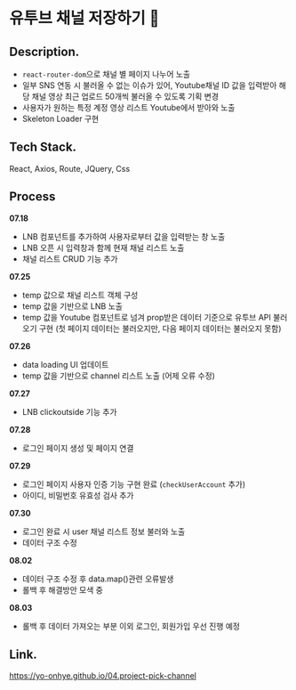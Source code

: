 # 유투브 채널 저장하기 👻

## Description.

- `react-router-dom`으로 채널 별 페이지 나누어 노출
- 일부 SNS 연동 시 불러올 수 없는 이슈가 있어, Youtube채널 ID 값을 입력받아 해당 채널 영상 최근 업로드 50개씩 불러올 수 있도록 기획 변경
- 사용자가 원하는 특정 계정 영상 리스트 Youtube에서 받아와 노출
- Skeleton Loader 구현

## Tech Stack.

React, Axios, Route, JQuery, Css

## Process

**07.18**

- LNB 컴포넌트를 추가하여 사용자로부터 값을 입력받는 창 노출
- LNB 오픈 시 입력창과 함께 현재 채널 리스트 노출
- 채널 리스트 CRUD 기능 추가

**07.25**

- temp 값으로 채널 리스트 객체 구성
- temp 값을 기반으로 LNB 노출
- temp 값을 Youtube 컴포넌트로 넘겨 prop받은 데이터 기준으로 유투브 API 불러오기 구현 (첫 페이지 데이터는 불러오지만, 다음 페이지 데이터는 불러오지 못함)

**07.26**

- data loading UI 업데이트
- temp 값을 기반으로 channel 리스트 노출 (어제 오류 수정)

**07.27**

- LNB clickoutside 기능 추가

**07.28**

- 로그인 페이지 생성 및 페이지 연결

**07.29**

- 로그인 페이지 사용자 인증 기능 구현 완료 (`checkUserAccount` 추가)
- 아이디, 비밀번호 유효성 검사 추가

**07.30**

- 로그인 완료 시 user 채널 리스트 정보 불러와 노출
- 데이터 구조 수정

**08.02**

- 데이터 구조 수정 후 data.map()관련 오류발생
- 롤백 후 해결방안 모색 중

**08.03**

- 롤백 후 데이터 가져오는 부분 이외 로그인, 회원가입 우선 진행 예정

## Link.

https://yo-onhye.github.io/04.project-pick-channel
